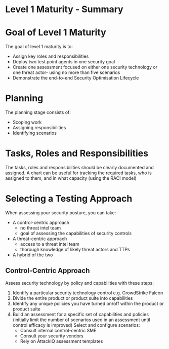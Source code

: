 # Level 1 Maturity - Summary

# Goal of Level 1 Maturity

The goal of level 1 maturity is to:

- Assign key roles and responsibilities
- Deploy two test point agents in one security goal
- Create one assessment focused on either one security technology or one threat actor- using no more than five scenarios
- Demonstrate the end-to-end Security Optimisation Lifecycle

# Planning

The planning stage consists of:

- Scoping work
- Assigning responsibilities
- Identifying scenarios

# Tasks, Roles and Responsibilities

The tasks, roles and responsibilities should be clearly documented and assigned. A chart can be useful for tracking the required tasks, who is assigned to them, and in what capacity (using the RACI model)

# Selecting a Testing Approach

When assessing your security posture, you can take:

- A control-centric approach
	- no threat intel team
	- goal of assessing the capabilities of security controls
- A threat-centric approach
	- access to a threat intel team
	- thorough knowledge of likely threat actors and TTPs
- A hybrid of the two

## Control-Centric Approach

Assess security technology by policy and capabilities with these steps:

1. Identify a particular security technology control e.g. CrowdStrike Falcon
2. Divide the entire product or product suite into capabilities
3. Identify any unique policies you have turned on/off within the product or product suite
4. Build an assessment for a specific set of capabilities and policies (initially limit the number of scenarios used in an assessment until control efficacy is improved)
	Select and configure scenarios:
	- Consult internal control-centric SME
	- Consult your security vendors
	- Rely on AttackIQ assessment templates



